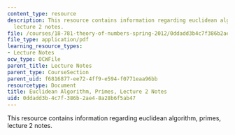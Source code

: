 ```yaml
---
content_type: resource
description: This resource contains information regarding euclidean algorithm, primes,
  lecture 2 notes.
file: /courses/18-781-theory-of-numbers-spring-2012/0ddadd3b4c7f386b2ae48a28b6f5ab47_MIT18_781S12_lec2.pdf
file_type: application/pdf
learning_resource_types:
- Lecture Notes
ocw_type: OCWFile
parent_title: Lecture Notes
parent_type: CourseSection
parent_uid: f6816877-ee72-4ff9-e594-f0771eaa96bb
resourcetype: Document
title: Euclidean Algorithm, Primes, Lecture 2 Notes
uid: 0ddadd3b-4c7f-386b-2ae4-8a28b6f5ab47
---
```

This resource contains information regarding euclidean algorithm, primes, lecture 2 notes.

